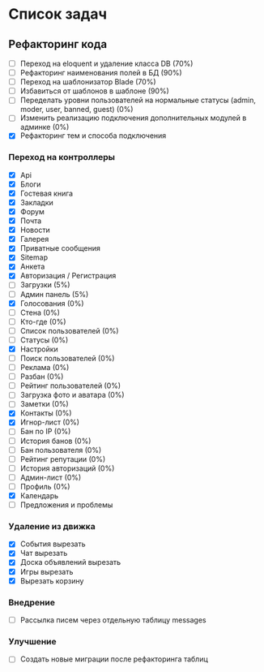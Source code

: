 Список задач
=========

## Рефакторинг кода

- [ ] Переход на eloquent и удаление класса DB (70%)
- [ ] Рефакторинг наименования полей в БД (90%)
- [ ] Переход на шаблонизатор Blade (70%)
- [ ] Избавиться от шаблонов в шаблоне (90%)
- [ ] Переделать уровни пользователей на нормальные статусы (admin, moder, user, banned, guest) (0%)
- [ ] Изменить реализацию подключения дополнительных модулей в админке (0%)
- [x] Рефакторинг тем и способа подключения

### Переход на контроллеры

- [x] Api
- [x] Блоги
- [x] Гостевая книга
- [x] Закладки
- [x] Форум
- [x] Почта
- [x] Новости
- [x] Галерея
- [x] Приватные сообщения
- [x] Sitemap
- [x] Анкета
- [x] Авторизация / Регистрация
- [ ] Загрузки (5%)
- [ ] Админ панель (5%)
- [x] Голосования (0%)
- [ ] Стена (0%)
- [ ] Кто-где (0%)
- [ ] Список пользователей (0%)
- [ ] Статусы (0%)
- [x] Настройки
- [ ] Поиск пользователей (0%)
- [ ] Реклама (0%)
- [ ] Разбан (0%)
- [ ] Рейтинг пользователей (0%)
- [ ] Загрузка фото и аватара (0%)
- [ ] Заметки (0%)
- [x] Контакты (0%)
- [x] Игнор-лист (0%)
- [ ] Бан по IP (0%)
- [ ] История банов (0%)
- [ ] Бан пользователя (0%)
- [ ] Рейтинг репутации (0%)
- [ ] История авторизаций (0%)
- [ ] Админ-лист (0%)
- [ ] Профиль (0%)
- [x] Календарь
- [ ] Предложения и проблемы

### Удаление из движка
- [x] События вырезать
- [x] Чат вырезать
- [x] Доска объявлений вырезать
- [x] Игры вырезать
- [x] Вырезать корзину

### Внедрение
- [ ] Рассылка писем через отдельную таблицу messages

### Улучшение
- [ ] Создать новые миграции после рефакторинга таблиц
